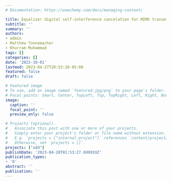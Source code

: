 ```yaml
---
# Documentation: https://wowchemy.com/docs/managing-content/

title: Equalizer digital self-interference cancelation for MIMO transmitters
subtitle: ''
summary: ''
authors:
- admin
- Matthew Tonnemacher
- Khurram Muhammad
tags: []
categories: []
date: '2022-10-01'
lastmod: 2023-04-27T20:53:28-05:00
featured: false
draft: false

# Featured image
# To use, add an image named `featured.jpg/png` to your page's folder.
# Focal points: Smart, Center, TopLeft, Top, TopRight, Left, Right, BottomLeft, Bottom, BottomRight.
image:
  caption: ''
  focal_point: ''
  preview_only: false

# Projects (optional).
#   Associate this post with one or more of your projects.
#   Simply enter your project's folder or file name without extension.
#   E.g. `projects = ["internal-project"]` references `content/project/deep-learning/index.md`.
#   Otherwise, set `projects = []`.
projects: ["xdd"]
publishDate: '2023-04-28T01:53:27.699919Z'
publication_types:
- '8'
abstract: ''
publication: ''
---
```

